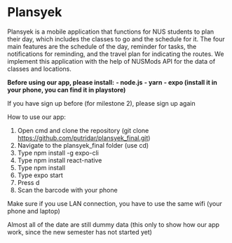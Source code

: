 # Plansyek

Plansyek is a mobile application that functions for NUS students to plan their day, which includes the classes to go and the schedule for it. The four main features are the schedule of the day, reminder for tasks, the notifications for reminding, and the travel plan for indicating the routes. We implement this application with the help of NUSMods API for the data of classes and locations.

**Before using our app, please install:**
**- node.js**
**- yarn**
**- expo (install it in your phone, you can find it in playstore)**

If you have sign up before (for milestone 2), please sign up again

How to use our app:

1. Open cmd and clone the repository (git clone https://github.com/putridar/plansyek_final.git)
2. Navigate to the plansyek_final folder (use cd)
3. Type npm install -g expo-cli
4. Type npm install react-native
5. Type npm install
6. Type expo start
7. Press d
8. Scan the barcode with your phone

Make sure if you use LAN connection, you have to use the same wifi (your phone and laptop)

Almost all of the date are still dummy data (this only to show how our app work, since the new semester has not started yet)

